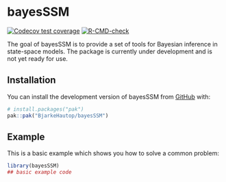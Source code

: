 
<!-- README.md is generated from README.Rmd. Please edit that file -->

# bayesSSM

<!-- badges: start -->

[![Codecov test
coverage](https://codecov.io/gh/BjarkeHautop/bayesSSM/graph/badge.svg)](https://app.codecov.io/gh/BjarkeHautop/bayesSSM)
[![R-CMD-check](https://github.com/BjarkeHautop/bayesSSM/actions/workflows/R-CMD-check.yaml/badge.svg)](https://github.com/BjarkeHautop/bayesSSM/actions/workflows/R-CMD-check.yaml)
<!-- badges: end -->

The goal of bayesSSM is to provide a set of tools for Bayesian inference
in state-space models. The package is currently under development and is
not yet ready for use.

## Installation

You can install the development version of bayesSSM from
[GitHub](https://github.com/) with:

``` r
# install.packages("pak")
pak::pak("BjarkeHautop/bayesSSM")
```

## Example

This is a basic example which shows you how to solve a common problem:

``` r
library(bayesSSM)
## basic example code
```
